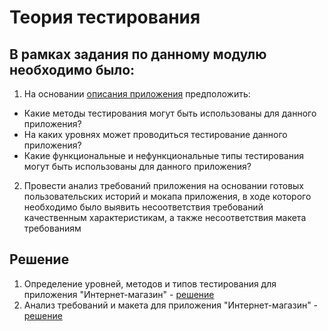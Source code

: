 # Теория тестирования

## В рамках задания по данному модулю необходимо было:

1. На основании [описания приложения](https://docs.google.com/document/d/1GpZcni6EzWTrSM_PS7KskWxEMRmZROVmOFb0Z1KUDi8/edit?usp=sharing) предположить:
* Какие методы тестирования могут быть использованы для данного приложения?
* На каких уровнях может проводиться тестирование данного приложения?
* Какие функциональные и нефункциональные типы тестирования могут быть использованы для данного приложения?

2. Провести анализ требований приложения на основании готовых пользовательских историй и мокапа приложения, в ходе которого необходимо было выявить несоответствия требований качественным характеристикам, а также несоответствия макета требованиям

## Решение
1. Определение уровней, методов и типов тестирования для приложения "Интернет-магазин" - [решение](https://docs.google.com/spreadsheets/d/1aILnhfhdIQnevYM_CgcAg4CIuaLY-UQZPSsprUOb5iA/edit?usp=sharing)
2. Анализ требований и макета для приложения "Интернет-магазин" - [решение](https://docs.google.com/spreadsheets/d/1dZ5-gu3zjehqOJbH5Zd7tZ_-ftWqB9tFORb-JZQcObg/edit?usp=sharing)

